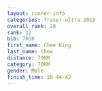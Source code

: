 ```yaml
---
layout: runner-info 
categories: fraser-ultra-2019 
overall_rank: 28
rank: 22
bib: 7016
first_name: Chee King
last_name: Chow
distance: 70KM
category: 70KM
gender: Male
finish_time: 10-44-42
---
```

